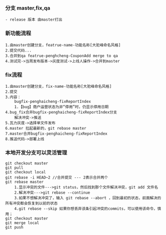### 分支 master,fix,qa
    - release 版本 由master打出

### 新功能流程
    1.由master创建分支，featrue-name-功能名称[大驼峰命名风格]
    2.提交代码...
    3.合并到qa featrue-penghcheng-CouponAdd merge to qa
    4.测试完->当周发布版本->灰度测试->上线人操作->合并到master
    
### fix流程
    1.由master创建分支，fix-name-功能名称[大驼峰命名风格]
    2.提交
    3.内容：
        bugfix-penghaicheng-fixReportIndex 
        1.【bug】商户运营状态为非“停用”时，仍显示停用日期
    4.bug_fix合并bugfix-penghaicheng-fixReportIndex分支
        解决冲突->推送
    5.瓦力灰度->选择单文件发布
    6.master 拉起最新的，git rebase master
    7.master合并bugfix-penghaicheng-fixReportIndex
    8.推送代码->部署上线
    
### 本地开发分支可以灵活管理

    git checkout master
    git pull
    git checkout local
    git rebase -i HEAD~2 //合并提交 --- 2表示合并两个
    git rebase master
        1.显示冲突的文件--->git status，然后找到那个文件解决冲突，git add 文件名
        2.解决冲突--->git rebase --continue
        3.如果不想解决冲突了，输入 git rebase --abort ，回到最初的状态，前面解决的所有冲突都会恢复到以前的状态
        4.git rebase --skip 如果你想丢弃该条引起冲突的commits，可以使用该命令，慎用；
    git checkout master
    git merge local
    git push